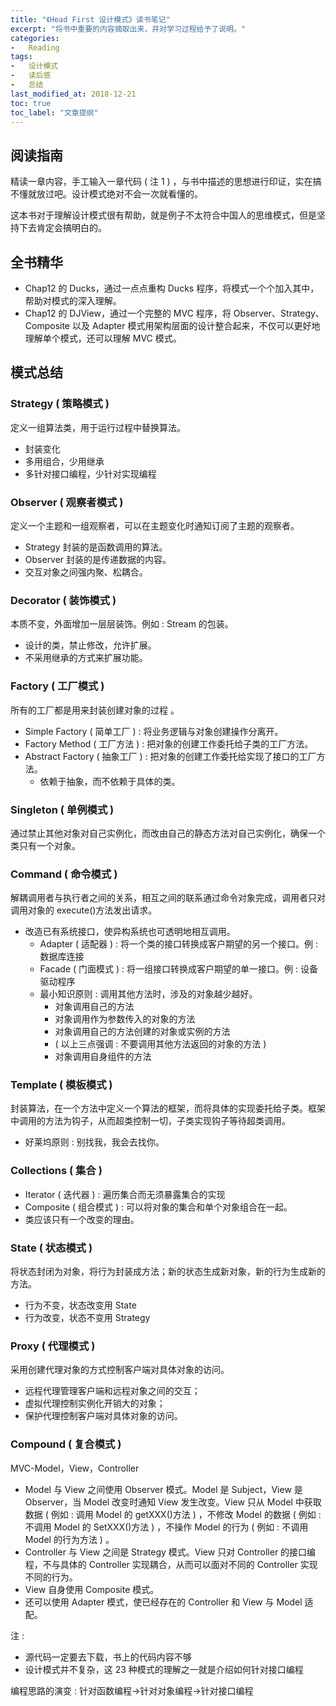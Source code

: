 ```yaml
---
title: "《Head First 设计模式》读书笔记"
excerpt: "将书中重要的内容摘取出来，并对学习过程给予了说明。"
categories:
-   Reading
tags:
-   设计模式
-   读后感
-   总结
last_modified_at: 2018-12-21
toc: true
toc_label: "文章提纲"
---
```


## 阅读指南

精读一章内容，手工输入一章代码 ( 注 1 ) ，与书中描述的思想进行印证，实在搞不懂就放过吧。设计模式绝对不会一次就看懂的。

这本书对于理解设计模式很有帮助，就是例子不太符合中国人的思维模式，但是坚持下去肯定会搞明白的。

## 全书精华

-   Chap12 的 Ducks，通过一点点重构 Ducks 程序，将模式一个个加入其中，帮助对模式的深入理解。
-   Chap12 的 DJView，通过一个完整的 MVC 程序，将 Observer、Strategy、Composite 以及 Adapter 模式用架构层面的设计整合起来，不仅可以更好地理解单个模式，还可以理解 MVC 模式。

## 模式总结

### Strategy ( 策略模式 )

定义一组算法类，用于运行过程中替换算法。

-   封装变化
-   多用组合，少用继承
-   多针对接口编程，少针对实现编程

### Observer ( 观察者模式 )

定义一个主题和一组观察者，可以在主题变化时通知订阅了主题的观察者。

-   Strategy 封装的是函数调用的算法。
-   Observer 封装的是传递数据的内容。
-   交互对象之间强内聚、松耦合。

### Decorator ( 装饰模式 )

本质不变，外面增加一层层装饰。例如 : Stream 的包装。

-   设计的类，禁止修改，允许扩展。
-   不采用继承的方式来扩展功能。

### Factory ( 工厂模式 )

所有的工厂都是用来封装创建对象的过程    。

-   Simple Factory ( 简单工厂 ) : 将业务逻辑与对象创建操作分离开。
-   Factory Method ( 工厂方法 ) : 把对象的创建工作委托给子类的工厂方法。
-   Abstract Factory ( 抽象工厂 ) : 把对象的创建工作委托给实现了接口的工厂方法。
    -   依赖于抽象，而不依赖于具体的类。

### Singleton ( 单例模式 )

通过禁止其他对象对自己实例化，而改由自己的静态方法对自己实例化，确保一个类只有一个对象。

### Command ( 命令模式 )

解耦调用者与执行者之间的关系，相互之间的联系通过命令对象完成，调用者只对调用对象的 execute()方法发出请求。

-   改造已有系统接口，使异构系统也可透明地相互调用。
    -   Adapter ( 适配器 ) : 将一个类的接口转换成客户期望的另一个接口。例 : 数据库连接
    -   Facade ( 门面模式 ) : 将一组接口转换成客户期望的单一接口。例 : 设备驱动程序
    -   最小知识原则 : 调用其他方法时，涉及的对象越少越好。
        -   对象调用自己的方法
        -   对象调用作为参数传入的对象的方法
        -   对象调用自己的方法创建的对象或实例的方法
        -   ( 以上三点强调 : 不要调用其他方法返回的对象的方法 )
        -   对象调用自身组件的方法

### Template ( 模板模式 )

封装算法，在一个方法中定义一个算法的框架，而将具体的实现委托给子类。框架中调用的方法为钩子，从而超类控制一切，子类实现钩子等待超类调用。

-   好莱坞原则 : 别找我，我会去找你。

### Collections ( 集合 )

-   Iterator ( 迭代器 ) : 遍历集合而无须暴露集合的实现
-   Composite ( 组合模式 ) : 可以将对象的集合和单个对象组合在一起。
-   类应该只有一个改变的理由。

### State ( 状态模式 )

将状态封闭为对象，将行为封装成方法；新的状态生成新对象，新的行为生成新的方法。

-   行为不变，状态改变用 State
-   行为改变，状态不变用 Strategy

### Proxy ( 代理模式 )

采用创建代理对象的方式控制客户端对具体对象的访问。

-   远程代理管理客户端和远程对象之间的交互；
-   虚拟代理控制实例化开销大的对象；
-   保护代理控制客户端对具体对象的访问。

### Compound ( 复合模式 )

MVC-Model，View，Controller

-   Model 与 View 之间使用 Observer 模式。Model 是 Subject，View 是 Observer，当 Model 改变时通知 View 发生改变。View 只从 Model 中获取数据 ( 例如 : 调用 Model 的 getXXX()方法 ) ，不修改 Model 的数据 ( 例如 : 不调用 Model 的 SetXXX()方法 ) ，不操作 Model 的行为 ( 例如 : 不调用 Model 的行为方法 ) 。
-   Controller 与 View 之间是 Strategy 模式。View 只对 Controller 的接口编程，不与具体的 Controller 实现耦合，从而可以面对不同的 Controller 实现不同的行为。
-   View 自身使用 Composite 模式。
-   还可以使用 Adapter 模式，使已经存在的 Controller 和 View 与 Model 适配。

注 :

-   源代码一定要去下载，书上的代码内容不够
-   设计模式并不复杂，这 23 种模式的理解之一就是介绍如何针对接口编程

编程思路的演变 : 针对函数编程→针对对象编程→针对接口编程

